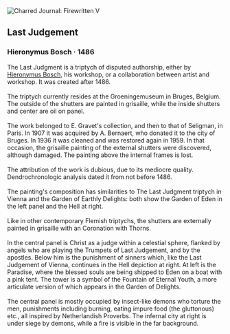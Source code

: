 <div class="artwork-of-the-day">
  <div class="container">
    <div class="img-wrapper">
      <img
        src="https://uploads2.wikiart.org/images/hieronymus-bosch/last-judgement.jpg!Large.jpg"
        alt="Charred Journal: Firewritten V" />
    </div>
    <div class="artwork-detail">
      <div class="artwork-origin"> 
        <h2 class="artwork-name">Last Judgement</h2>
        <h3 class="artist">
          Hieronymus Bosch
                    ·  1486
        </h3>
      </div>
      <p class="description">
        <span class="artwork-description-text ng-binding" ng-bind-html="viewModel.ArtworkOfTheDay.Description | unsafe">The Last Judgment is a triptych of disputed authorship, either by <a target="_blank" href="/en/hieronymus-bosch">Hieronymus Bosch</a>, his workshop, or a collaboration between artist and workshop. It was created after 1486.
<br>
<br>The triptych currently resides at the Groeningemuseum in Bruges, Belgium. The outside of the shutters are painted in grisaille, while the inside shutters and center are oil on panel.
<br>
<br>The work belonged to E. Gravet's collection, and then to that of Seligman, in Paris. In 1907 it was acquired by A. Bernaert, who donated it to the city of Bruges. In 1936 it was cleaned and was restored again in 1959. In that occasion, the grisaille painting of the external shutters were discovered, although damaged. The painting above the internal frames is lost.
<br>
<br>The attribution of the work is dubious, due to its mediocre quality. Dendrochronologic analysis dated it from not before 1486.
<br>
<br>The painting's composition has similarities to The Last Judgment triptych in Vienna and the Garden of Earthly Delights: both show the Garden of Eden in the left panel and the Hell at right.
<br>
<br>Like in other contemporary Flemish triptychs, the shutters are externally painted in grisaille with an Coronation with Thorns.
<br>
<br>In the central panel is Christ as a judge within a celestial sphere, flanked by angels who are playing the Trumpets of Last Judgement, and by the apostles. Below him is the punishment of sinners which, like the Last Judgement of Vienna, continues in the Hell depiction at right. At left is the Paradise, where the blessed souls are being shipped to Eden on a boat with a pink tent. The tower is a symbol of the Fountain of Eternal Youth, a more articulate version of which appears in the Garden of Delights.
<br>
<br>The central panel is mostly occupied by insect-like demons who torture the men, punishments including burning, eating impure food (the gluttonous) etc., all inspired by Netherlandish Proverbs. The infernal city at right is under siege by demons, while a fire is visible in the far background.</span>
                        <div class="text-shadow-container" ng-show="showShadow" style=""></div>
      </p>
    </div>
  </div>

</div>
